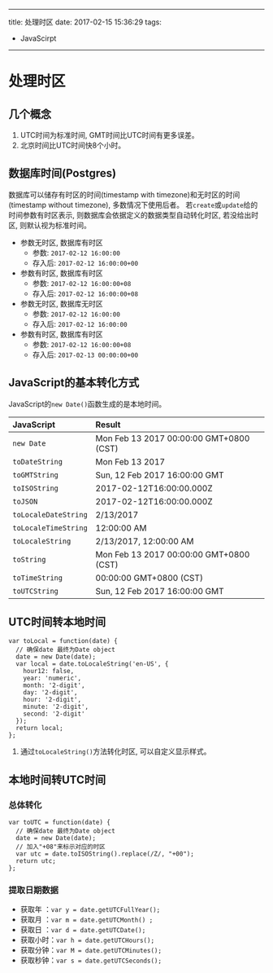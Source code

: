 ----
title: 处理时区
date: 2017-02-15 15:36:29
tags:
- JavaScirpt
----
# 处理时区

## 几个概念
1. UTC时间为标准时间, GMT时间比UTC时间有更多误差。
1. 北京时间比UTC时间快8个小时。

## 数据库时间(Postgres)
数据库可以储存有时区的时间(timestamp with timezone)和无时区的时间(timestamp without timezone), 多数情况下使用后者。
若`create`或`update`给的时间参数有时区表示, 则数据库会依据定义的数据类型自动转化时区, 若没给出时区, 则默认视为标准时间。
- 参数无时区, 数据库有时区
  - 参数: `2017-02-12 16:00:00`
  - 存入后: `2017-02-12 16:00:00+00`
- 参数有时区, 数据库有时区
  - 参数: `2017-02-12 16:00:00+08`
  - 存入后: `2017-02-12 16:00:00+08`
- 参数无时区, 数据库无时区
  - 参数: `2017-02-12 16:00:00`
  - 存入后: `2017-02-12 16:00:00`
- 参数有时区, 数据库有时区
  - 参数: `2017-02-12 16:00:00+08`
  - 存入后: `2017-02-13 00:00:00+00`

## JavaScript的基本转化方式
JavaScript的`new Date()`函数生成的是本地时间。

JavaScript | Result
:-|:-
`new Date`| Mon Feb 13 2017 00:00:00 GMT+0800 (CST)
`toDateString`| Mon Feb 13 2017
`toGMTString`| Sun, 12 Feb 2017 16:00:00 GMT
`toISOString`| 2017-02-12T16:00:00.000Z
`toJSON`| 2017-02-12T16:00:00.000Z
`toLocaleDateString`| 2/13/2017
`toLocaleTimeString`| 12:00:00 AM
`toLocaleString`| 2/13/2017, 12:00:00 AM
`toString`| Mon Feb 13 2017 00:00:00 GMT+0800 (CST)
`toTimeString`| 00:00:00 GMT+0800 (CST)
`toUTCString`| Sun, 12 Feb 2017 16:00:00 GMT

## UTC时间转本地时间
```
var toLocal = function(date) {
  // 确保date 最终为Date object
  date = new Date(date);
  var local = date.toLocaleString('en-US', {
    hour12: false,
    year: 'numeric',
    month: '2-digit',
    day: '2-digit',
    hour: '2-digit',
    minute: '2-digit',
    second: '2-digit'
  });
  return local;
};
```
1. 通过`toLocaleString()`方法转化时区, 可以自定义显示样式。

## 本地时间转UTC时间
### 总体转化
```
var toUTC = function(date) {
  // 确保date 最终为Date object
  date = new Date(date);
  // 加入"+08"来标示对应的时区
  var utc = date.toISOString().replace(/Z/, "+00");
  return utc;
};
```

### 提取日期数据
- 获取年  ：`var y = date.getUTCFullYear();`
- 获取月  ：`var m = date.getUTCMonth() ;`
- 获取日  ：`var d = date.getUTCDate();`
- 获取小时：`var h = date.getUTCHours();`
- 获取分钟：`var M = date.getUTCMinutes();`
- 获取秒钟：`var s = date.getUTCSeconds();`


